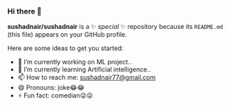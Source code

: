 ### Hi there 👋


**sushadnair/sushadnair** is a ✨ _special_ ✨ repository because its `README.md` (this file) appears on your GitHub profile.

Here are some ideas to get you started:

- 🔭 I’m currently working on ML project..
- 🌱 I’m currently learning Artificial intelligence..
- 📫 How to reach me: sushadnair77@gmail.com
- 😄 Pronouns: joke😂😂
- ⚡ Fun fact: comedian😜😜

